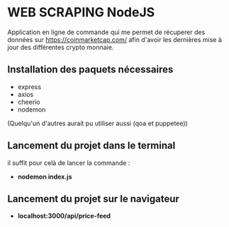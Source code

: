 # WEB SCRAPING NodeJS
 Application en ligne de commande qui me permet de récuperer des données sur https://coinmarketcap.com/ afin d'avoir les dernières mise à jour des différentes crypto monnaie.

 ## Installation des paquets nécessaires 
 - express 
 - axios 
 - cheerio
 - nodemon

 (Quelqu'un d'autres aurait pu utiliser aussi (qoa et puppetee))

 ## Lancement du projet dans le terminal
 il suffit pour celà de lancer la commande : 
 - <b>nodemon index.js</b>
 
 ## Lancement du projet sur le navigateur
 - <b>localhost:3000/api/price-feed</b>
